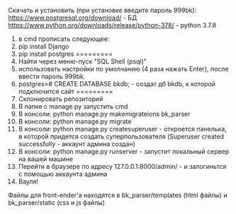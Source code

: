 Скачать и установить (при установке введите пароль 999bk):
https://www.postgresql.org/download/ - БД
https://www.python.org/downloads/release/python-378/ - python 3.7.8


1) в cmd прописать следующее:
2) pip install Django
3) pip install postgres
=========
1) Найти через меню-пуск "SQL Shell (psql)"
2) использовать настройки по умолчанию (4 раза нажать Enter), после ввести пароль 999bk.
3) postgres=# CREATE DATABASE bkdb; - создат дб bkdb, к которой подключится сайт
=========
1) Склонировать репозиторий
2) В папке с manage.py запустить cmd
3) В консоли: python manage.py makemigrateions bk_parser
4) В консоли: python manage.py migrate
5) В консоли: python manage.py createsuperuser - откроется панелька, в которой придется создать суперпользователя (Superuser created successfully - аккаунт админа создан)
6) В консоли: python manage.py runserver - запустит локальный сервер на вашей машине
7) Перейти в браузере по адресу 127.0.0.1:8000/admin/ - и залогиньтся с помощью аккаунта админа
8) Вауля!

Файлы для front-ender'a находятся в bk_parser/templates (html файлы) и bk_parser/static (css и js файлы)
